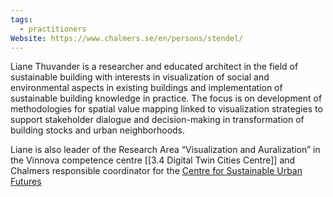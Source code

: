 ```yaml
---
tags:
  - practitioners
Website: https://www.chalmers.se/en/persons/stendel/
---
```


Liane Thuvander is a researcher and educated architect in the field of sustainable building with interests in visualization of social and environmental aspects in existing buildings and implementation of sustainable building knowledge in practice. The focus is on development of methodologies for spatial value mapping linked to visualization strategies to support stakeholder dialogue and decision-making in transformation of building stocks and urban neighborhoods.

Liane is also leader of the Research Area “Visualization and Auralization” in the Vinnova competence centre [[3.4 Digital Twin Cities Centre]]  and Chalmers responsible coordinator for the [Centre for Sustainable Urban Futures](https://gmv.gu.se/urbanfutures/sv) 